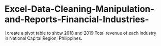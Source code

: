# Excel-Data-Cleaning-Manipulation-and-Reports-Financial-Industries-
I create a pivot table to show 2018 and 2019 Total revenue of each industry in National Capital Region, Philippines.
